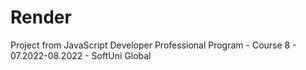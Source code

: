 # Render
Project from JavaScript Developer Professional Program - Course 8 - 07.2022-08.2022 - SoftUni Global
